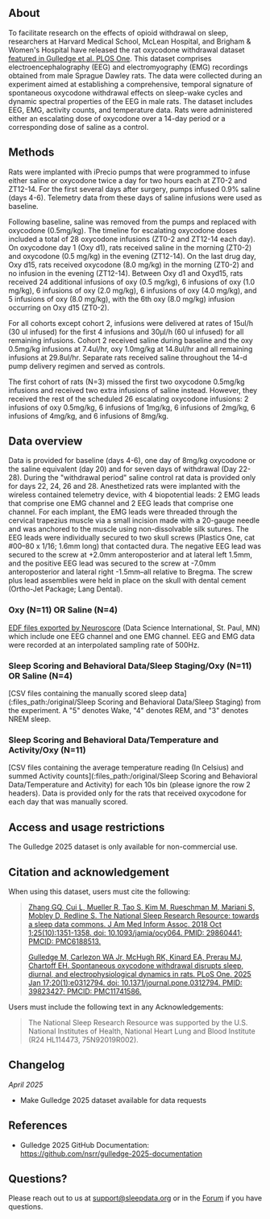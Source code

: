 ## About

To facilitate research on the effects of opioid withdrawal on sleep, researchers at Harvard Medical School, McLean Hospital, and Brigham & Women's Hospital have released the rat oxycodone withdrawal dataset [featured in Gulledge et al. PLOS One](https://pubmed.ncbi.nlm.nih.gov/39823427/). This dataset comprises electroencephalography (EEG) and electromyography (EMG) recordings obtained from male Sprague Dawley rats. The data were collected during an experiment aimed at establishing a comprehensive, temporal signature of spontaneous oxycodone withdrawal effects on sleep-wake cycles and dynamic spectral properties of the EEG in male rats. The dataset includes EEG, EMG, activity counts, and temperature data. Rats were administered either an escalating dose of oxycodone over a 14-day period or a corresponding dose of saline as a control.

## Methods

Rats were implanted with iPrecio pumps that were programmed to infuse either saline or oxycodone twice a day for two hours each at ZT0-2 and ZT12-14. For the first several days after surgery, pumps infused 0.9% saline (days 4-6). Telemetry data from these days of saline infusions were used as baseline. 

Following baseline, saline was removed from the pumps and replaced with oxycodone (0.5mg/kg). The timeline for escalating oxycodone doses included a total of 28 oxycodone infusions (ZT0-2 and ZT12-14 each day). On oxycodone day 1 (Oxy d1), rats received saline in the morning (ZT0-2) and oxycodone (0.5 mg/kg) in the evening (ZT12-14). On the last drug day, Oxy d15, rats received oxycodone (8.0 mg/kg) in the morning (ZT0-2) and no infusion in the evening (ZT12-14). Between Oxy d1 and Oxyd15, rats received 24 additional infusions of oxy (0.5 mg/kg), 6 infusions of oxy (1.0 mg/kg), 6 infusions of oxy (2.0 mg/kg), 6 infusions of oxy (4.0 mg/kg), and 5 infusions of oxy (8.0 mg/kg), with the 6th oxy (8.0 mg/kg) infusion occurring on Oxy d15 (ZT0-2). 

For all cohorts except cohort 2, infusions were delivered at rates of 15ul/h (30 ul infused) for the first 4 infusions and 30μl/h (60 ul infused) for all remaining infusions. Cohort 2 received saline during baseline and the oxy 0.5mg/kg infusions at 7.4ul/hr, oxy 1.0mg/kg at 14.8ul/hr and all remaining infusions at 29.8ul/hr. Separate rats received saline throughout the 14-d pump delivery regimen and served as controls.

The first cohort of rats (N=3) missed the first two oxycodone 0.5mg/kg infusions and received two extra infusions of saline instead. However, they received the rest of the scheduled 26 escalating oxycodone infusions: 2 infusions of oxy 0.5mg/kg, 6 infusions of 1mg/kg, 6 infusions of 2mg/kg, 6 infusions of 4mg/kg, and 6 infusions of 8mg/kg.

## Data overview

Data is provided for baseline (days 4-6), one day of 8mg/kg oxycodone or the saline equivalent (day 20) and for seven days of withdrawal (Day 22-28). During the "withdrawal period" saline control rat data is provided only for days 22, 24, 26 and 28.  Anesthetized rats were implanted with the wireless contained telemetry device, with 4 biopotential leads: 2 EMG leads that comprise one EMG channel and 2 EEG leads that comprise one channel. For each implant, the EMG leads were threaded through the cervical trapezius muscle via a small incision made with a 20-gauge needle and was anchored to the muscle using non-dissolvable silk sutures. The EEG leads were individually secured to two skull screws (Plastics One, cat #00–80 x 1/16; 1.6mm long) that contacted dura. The negative EEG lead was secured to the screw at +2.0mm anteroposterior and at lateral left 1.5mm, and the positive EEG lead was secured to the screw at -7.0mm anteroposterior and lateral right -1.5mm–all relative to Bregma. The screw plus lead assemblies were held in place on the skull with dental cement (Ortho-Jet Package; Lang Dental).

### Oxy (N=11) OR Saline (N=4)

[EDF files exported by Neuroscore](:files_path:/original) (Data Science International, St. Paul, MN) which include one EEG channel and one EMG channel. EEG and EMG data were recorded at an interpolated sampling rate of 500Hz.

### Sleep Scoring and Behavioral Data/Sleep Staging/Oxy (N=11) OR Saline (N=4)

[CSV files containing the manually scored sleep data](:files_path:/original/Sleep Scoring and Behavioral Data/Sleep Staging) from the experiment. A "5" denotes Wake, "4" denotes REM, and "3" denotes NREM sleep.

### Sleep Scoring and Behavioral Data/Temperature and Activity/Oxy (N=11)

[CSV files containing the average temperature reading (In Celsius) and summed Activity counts](:files_path:/original/Sleep Scoring and Behavioral Data/Temperature and Activity) for each 10s bin (please ignore the row 2 headers). Data is provided only for the rats that received oxycodone for each day that was manually scored.

## Access and usage restrictions

The Gulledge 2025 dataset is only available for non-commercial use.

## Citation and acknowledgement

When using this dataset, users must cite the following:

> [Zhang GQ, Cui L, Mueller R, Tao S, Kim M, Rueschman M, Mariani S, Mobley D, Redline S. The National Sleep Research Resource: towards a sleep data commons. J Am Med Inform Assoc. 2018 Oct 1;25(10):1351-1358. doi: 10.1093/jamia/ocy064. PMID: 29860441; PMCID: PMC6188513.](https://pubmed.ncbi.nlm.nih.gov/29860441/)
> 
> [Gulledge M, Carlezon WA Jr, McHugh RK, Kinard EA, Prerau MJ, Chartoff EH. Spontaneous oxycodone withdrawal disrupts sleep, diurnal, and electrophysiological dynamics in rats. PLoS One. 2025 Jan 17;20(1):e0312794. doi: 10.1371/journal.pone.0312794. PMID: 39823427; PMCID: PMC11741586.](https://pubmed.ncbi.nlm.nih.gov/39823427/)

Users must include the following text in any Acknowledgements:

> The National Sleep Research Resource was supported by the U.S. National Institutes of Health, National Heart Lung and Blood Institute (R24 HL114473, 75N92019R002).

## Changelog

*April 2025*

- Make Gulledge 2025 dataset available for data requests

## References

-	Gulledge 2025 GitHub Documentation: https://github.com/nsrr/gulledge-2025-documentation

## Questions?

Please reach out to us at support@sleepdata.org or in the [Forum](https://sleepdata.org/forum) if you have questions.

